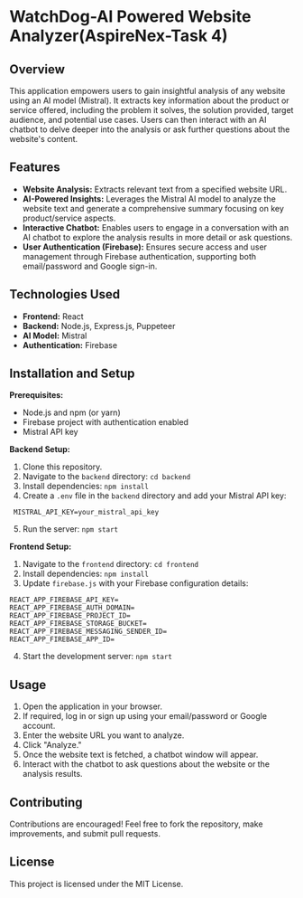 # WatchDog-AI Powered Website Analyzer(AspireNex-Task 4)

## Overview

This application empowers users to gain insightful analysis of any website using an AI model (Mistral). It extracts key information about the product or service offered, including the problem it solves, the solution provided, target audience, and potential use cases. Users can then interact with an AI chatbot to delve deeper into the analysis or ask further questions about the website's content.
<!--### Demo Screen Recording: [**WebWatchdog-AI Powered Website Analyzer**](https://drive.google.com/file/d/1ebSpHwwltUNMXxYUnZWtVrZzlJYm0aW_/view?usp=drive_link) -->
## Features

* **Website Analysis:** Extracts relevant text from a specified website URL.
* **AI-Powered Insights:** Leverages the Mistral AI model to analyze the website text and generate a comprehensive summary focusing on key product/service aspects.
* **Interactive Chatbot:** Enables users to engage in a conversation with an AI chatbot to explore the analysis results in more detail or ask questions.
* **User Authentication (Firebase):** Ensures secure access and user management through Firebase authentication, supporting both email/password and Google sign-in.

## Technologies Used

* **Frontend:** React
* **Backend:** Node.js, Express.js, Puppeteer
* **AI Model:** Mistral
* **Authentication:** Firebase

## Installation and Setup

**Prerequisites:**

* Node.js and npm (or yarn)
* Firebase project with authentication enabled
* Mistral API key

**Backend Setup:**

1. Clone this repository.
2. Navigate to the `backend` directory: `cd backend`
3. Install dependencies: `npm install`
4. Create a `.env` file in the `backend` directory and add your Mistral API key:
```plaintext
 MISTRAL_API_KEY=your_mistral_api_key
```
5. Run the server: `npm start`

**Frontend Setup:**

1. Navigate to the `frontend` directory: `cd frontend`
2. Install dependencies: `npm install`
3. Update `firebase.js` with your Firebase configuration details:
```plaintext
REACT_APP_FIREBASE_API_KEY=
REACT_APP_FIREBASE_AUTH_DOMAIN=
REACT_APP_FIREBASE_PROJECT_ID=
REACT_APP_FIREBASE_STORAGE_BUCKET=
REACT_APP_FIREBASE_MESSAGING_SENDER_ID=
REACT_APP_FIREBASE_APP_ID=
```
4. Start the development server: `npm start`

## Usage

1. Open the application in your browser.
2. If required, log in or sign up using your email/password or Google account.
3. Enter the website URL you want to analyze.
4. Click "Analyze."
5. Once the website text is fetched, a chatbot window will appear.
6. Interact with the chatbot to ask questions about the website or the analysis results.

## Contributing

Contributions are encouraged! Feel free to fork the repository, make improvements, and submit pull requests. 

## License

This project is licensed under the MIT License.

